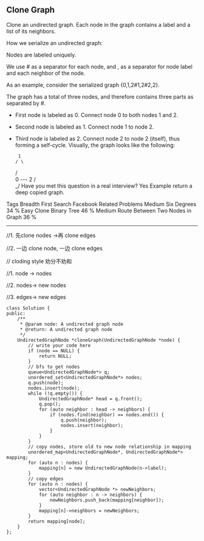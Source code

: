 ## Clone Graph  ##

Clone an undirected graph. Each node in the graph contains a label and a list of its neighbors.

How we serialize an undirected graph:

Nodes are labeled uniquely.

We use # as a separator for each node, and , as a separator for node label and each neighbor of the node.

As an example, consider the serialized graph {0,1,2#1,2#2,2}.

The graph has a total of three nodes, and therefore contains three parts as separated by #.

- First node is labeled as 0. Connect node 0 to both nodes 1 and 2.
- Second node is labeled as 1. Connect node 1 to node 2.
- Third node is labeled as 2. Connect node 2 to node 2 (itself), thus forming a self-cycle.
Visually, the graph looks like the following:

	   1
	  / \
	 /   \
	0 --- 2
	     / \
	     \_/
Have you met this question in a real interview? Yes
Example
return a deep copied graph.

Tags 
Breadth First Search Facebook
Related Problems 
Medium Six Degrees 34 %
Easy Clone Binary Tree 46 %
Medium Route Between Two Nodes in Graph 36 %

----------
//1. 先clone nodes ->再 clone edges

//2. 一边 clone node, 一边 clone edges

// cloding style 劝分不劝和

//1. node -> nodes

//2. nodes-> new nodes

//3. edges-> new edges

	class Solution {
	public:
	    /**
	     * @param node: A undirected graph node
	     * @return: A undirected graph node
	     */
	    UndirectedGraphNode *cloneGraph(UndirectedGraphNode *node) {
	        // write your code here
	        if (node == NULL) {
	            return NULL;
	        }
	        // bfs to get nodes
	        queue<UndirectedGraphNode*> q;
	        unordered_set<UndirectedGraphNode*> nodes;
	        q.push(node);
	        nodes.insert(node);
	        while (!q.empty()) {
	            UndirectedGraphNode* head = q.front();
	            q.pop();
	            for (auto neighbor : head -> neighbors) {
	                if (nodes.find(neighbor) == nodes.end()) {
	                    q.push(neighbor);
	                    nodes.insert(neighbor);
	                }
	            }
	        }
	        // copy nodes, store old to new node relationship in mapping
	        unordered_map<UndirectedGraphNode*, UndirectedGraphNode*> mapping;
	        for (auto n : nodes) {
	            mapping[n] = new UndirectedGraphNode(n->label);
	        }
	        // copy edges
	        for (auto n : nodes) {
	            vector<UndirectedGraphNode *> newNeighbors;
	            for (auto neighbor : n -> neighbors) {
	                newNeighbors.push_back(mapping[neighbor]);
	            }
	            mapping[n]->neighbors = newNeighbors;
	        }
	        return mapping[node];
	    }
	};